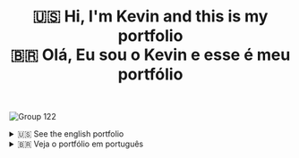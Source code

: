 <h1 align="center"> 🇺🇸 Hi, I'm Kevin and this is my portfolio<br/>🇧🇷 Olá, Eu sou o Kevin e esse é meu portfólio</h1><br/>

![Group 122](https://user-images.githubusercontent.com/49958388/126734810-ad6e345e-739d-444e-a937-8c0237f4b3c7.png)

<details>
    
<summary>🇺🇸 See the english portfolio</summary>

## Curriculum 📄
<details> 
 
<summary>See more about my curriculum</summary>
<br/>  
  Hi, I'm kevin. If I were to sum up my person, I would say that I am flexible and empathetic, I like to talk to people who have a different opinion about the world, so that I can grow.    I always avoid conflicts with other people and strive to solve problems in the most rational way possible.

### Experience
>### 🍎 Apple Developer Academy
>#### EB 2019 - DEC 2020 | PUCPR Curitiba, Brazil
>In programming, I work with Swift language, learning from algorithm l,ogic to backend programming. In design I work with interface composition and prototyping, >interaction design and UX. In business, I review and learn concepts of marketing, dissemination and entrepreneurship. And in meta skills, I cover subjects such >as: creativity, feedback, communication, presentation and collaboration.
  
### Skills
#### General Coding Skills
>- MVVM Architecture
>- MVP Architecture
>- Object Oriented Programming
>- Protocol Oriented Programing
>- SwiftUI
>- Git
>- GitFlow
>- User Defaults
>- Core Data
>- Realm
>- In-App Purchases
>- StoreKit
>- CoreML
>- CreateML
>- ARKit
>- App Publication
>- Flutter
>- AWS DynamoDB
>- Flask
>- Singleton Design Pattern
>- ViewController Lifecycle
>- App Lifecycle
>- Swift Package Manager
>- Table Views
>- Any, AnyObject and NSObject
>- as, as!, as? and is (Downcast and Upcast)
>- Xibs
>- Firebase Auth
>- Firebase Firestore
>- Cocoapods
>- Observed Property
>- Getters and Setters
>- Core Location
>- Extensions
>- Dispatch Queue
>- Sheduled Timer
>- Computed Property
>- Completion
>- JSON Parsing
>- Closures
>- Networking
>- Use APIs
>- Delegate Design Pattern
>- MVC Architecture
>- Auto Layout
>- Storyboards
  
#### Swift Skills
>- MVVM Architecture
>- MVP Architecture
>- Object Oriented Programming
>- Protocol Oriented Programing
>- SwiftUI
>- Git
>- GitFlow
>- User Defaults
>- Core Data
>- Realm
>- In-App Purchases
>- StoreKit
>- CoreML
>- CreateML
>- ARKit
>- App Publication
>- Flutter
>- AWS DynamoDB
>- Flask
>- Singleton Design Pattern
>- ViewController Lifecycle
>- App Lifecycle
>- Swift Package Manager
>- Table Views
>- Any, AnyObject and NSObject
>- as, as!, as? and is (Downcast and Upcast)
>- Xibs
>- Firebase Auth
>- Firebase Firestore
>- Cocoapods
>- Observed Property
>- Getters and Setters
>- Core Location
>- Extensions
>- Dispatch Queue
>- Sheduled Timer
>- Computed Property
>- Completion
>- JSON Parsing
>- Closures
>- Networking
>- Use APIs
>- Delegate Design Pattern
>- MVC Architecture
>- Auto Layout
>- Storyboards

#### Design Skills
>- MVVM Architecture
>- MVP Architecture
>- Object Oriented Programming
>- Protocol Oriented Programing
>- SwiftUI
>- Git
>- GitFlow
>- User Defaults
>- Core Data
>- Realm
>- In-App Purchases
>- StoreKit
>- CoreML
>- CreateML
>- ARKit
>- App Publication
>- Flutter
>- AWS DynamoDB
>- Flask
>- Singleton Design Pattern
>- ViewController Lifecycle
>- App Lifecycle
>- Swift Package Manager
>- Table Views
>- Any, AnyObject and NSObject
>- as, as!, as? and is (Downcast and Upcast)
>- Xibs
>- Firebase Auth
>- Firebase Firestore
>- Cocoapods
>- Observed Property
>- Getters and Setters
>- Core Location
>- Extensions
>- Dispatch Queue
>- Sheduled Timer
>- Computed Property
>- Completion
>- JSON Parsing
>- Closures
>- Networking
>- Use APIs
>- Delegate Design Pattern
>- MVC Architecture
>- Auto Layout
>- Storyboards

  
</details>
  
## Complete IOS App Development Bootcamp Projects
<details>
    
<summary>See more about Complete IOS App Development Bootcamp</summary>

### Advanced Swift Classroom 1
<details>
    
<summary>See more about Advanced Swift Classroom 1</summary>
    
#### Understanding Getters and Setters
```swift
let one: Int = 1

var two: Int {
    get {
        return one + 1
    }
}
 ```
 
```swift
let one: Int = 1

var two: Int {
    set {
        if two != 2 {
            print("two != 2 !!!")
        }
    }
}
 ```
#### Understanding Observed properties
```swift
var one: Int = 1 {
    willSet {
        print("The variable is about to chage")
    }
    didSet {
        print("The variable changed")
    }
}
 ```
    
</details>

### Flash Chat App
![morflax_things-6](https://user-images.githubusercontent.com/49958388/126725712-efa574b9-29ba-44d9-8913-068a135f125c.png)
<details>
    
<summary>See more about Flash Chat App</summary>
    
#### Using Cocoapods to get 3rd party libraries
Podfile
```markdown
platform :ios, '13.0'

target 'Flash Chat iOS13' do

  use_frameworks!

  pod 'CLTypingLabel', '~> 0.4.0'
  pod 'Firebase/Auth'
  pod 'Firebase/Firestore'

end
 ```
 
AppDelegate.swift
```swift
import IQKeyboardManagerSwift

@UIApplicationMain
class AppDelegate: UIResponder, UIApplicationDelegate {

    func application(_ application: UIApplication, didFinishLaunchingWithOptions launchOptions: [UIApplication.LaunchOptionsKey: Any]?) -> Bool {
        // Override point for customization after application launch.
        FirebaseApp.configure()
        Firestore.firestore()
        
        IQKeyboardManager.shared.enable = true
        IQKeyboardManager.shared.enableAutoToolbar = false
        IQKeyboardManager.shared.shouldResignOnTouchOutside = true
        
        return true
    }
//[...]
}
 ```

WelcomeViewController.swift
```swift
@IBOutlet weak var titleLabel: CLTypingLabel!
    
    override func viewDidLoad() {
        super.viewDidLoad()
        
        titleLabel.text = K.appName
    }
 ```

#### Using Firebase Auth to sign in existing users
LoginViewController.swift
```swift
    @IBAction func loginPressed(_ sender: UIButton) {
        
        if let email = emailTextfield.text, let password = passwordTextfield.text {
            Auth.auth().signIn(withEmail: email, password: password) { [weak self] authResult, error in
                if let e = error {
                    print(e.localizedDescription)
                } else {
                    self!.performSegue(withIdentifier: K.loginSegue, sender: self)
                }
            }
        }
    }
 ```

#### Using Firebase to send chat messages to database
ChatViewController.swift
```swift
    @IBAction func sendPressed(_ sender: UIButton) {
        if let messageBody = messageTextfield.text, let messageSender = Auth.auth().currentUser?.email {
            db.collection(K.FStore.collectionName).addDocument(data: [
                                                                K.FStore.senderField: messageSender,
                                                                K.FStore.bodyField: messageBody,
                                                                K.FStore.dateField: Date().timeIntervalSince1970
            ]) { error in
                if let e = error {
                    print(e)
                } else {
                    print("sendPressed okay")
                    DispatchQueue.main.async {
                        self.messageTextfield.text = ""
                    }
                }
            }
        }
    }
```

#### Using Xib to create a custom TableViewCell
MessageCell.swift
```swift
class MessageCell: UITableViewCell {

    @IBOutlet weak var messageBubble: UIView!
    @IBOutlet weak var label: UILabel!
    @IBOutlet weak var rightImageView: UIImageView!
    @IBOutlet weak var leftImageView: UIImageView!
    
    override func awakeFromNib() {
        super.awakeFromNib()
        
        messageBubble.layer.cornerRadius = messageBubble.frame.size.height / 4
    }

    override func setSelected(_ selected: Bool, animated: Bool) {
        super.setSelected(selected, animated: animated)

        
    }
    
}
```
ChatViewController.swift
```swift
func tableView(_ tableView: UITableView, cellForRowAt indexPath: IndexPath) -> UITableViewCell {
        
    let cell = tableView.dequeueReusableCell(withIdentifier: K.cellIdentifier, for: indexPath) as! MessageCell
 //[...]
 }
```
MessageCell.xib

<img width="533" alt="Captura de Tela 2021-07-22 às 19 50 18" src="https://user-images.githubusercontent.com/49958388/126718746-106cc259-de67-42f7-bff3-89b99b952d56.png">

#### Understanding Upcast and Downcast
```swift
    
    let subclassObject = Subclass()
    let classObject = Class()

    if let object = classObject is Subclass {
      let object = classObject as! Subclass
    }
    
    let object = classObject as? Subclass
    
    let object = subclassObject as Class
    
```

#### Understanding ViewController Lifecycle
![image](https://user-images.githubusercontent.com/49958388/126719944-54812cfe-e5b5-4dd5-8927-5f8241778423.png)

#### Understanding App Lifecycle
![image](https://user-images.githubusercontent.com/49958388/126720044-e7b4d813-2d71-46cc-9bec-245e0268f65d.png)
AppDelegate.swift
```swift
    func application(_ application: UIApplication, didFinishLaunchingWithOptions launchOptions: [UIApplication.LaunchOptionsKey: Any]?) -> Bool {}

    func application(_ application: UIApplication, configurationForConnecting connectingSceneSession: UISceneSession, options: UIScene.ConnectionOptions) -> UISceneConfiguration {}

    func application(_ application: UIApplication, didDiscardSceneSessions sceneSessions: Set<UISceneSession>) {}
```

SceneDelegate.swift
```swift
    func scene(_ scene: UIScene, willConnectTo session: UISceneSession, options connectionOptions: UIScene.ConnectionOptions) {}

    func sceneDidDisconnect(_ scene: UIScene) {}

    func sceneDidBecomeActive(_ scene: UIScene) {}

    func sceneWillResignActive(_ scene: UIScene) {}

    func sceneWillEnterForeground(_ scene: UIScene) {}

    func sceneDidEnterBackground(_ scene: UIScene) {}
```

</details>
    
### Clima App
![morflax_things-5](https://user-images.githubusercontent.com/49958388/126725670-302882be-e602-44a5-a18c-2d198312c165.png)
<details>
    
<summary>See more about Clima App</summary>
    
#### Using Computed Properties
WeatherViewController.swift
```swift
class WeatherViewController: UIViewController {

    @IBOutlet weak var conditionImageView: UIImageView!
    @IBOutlet weak var temperatureLabel: UILabel!
    @IBOutlet weak var cityLabel: UILabel!
    @IBOutlet weak var searchTextField: UITextField!
    
    var weatherManager = WeatherManager()
    let locationManager = CLLocationManager()
    
    override func viewDidLoad() {
        super.viewDidLoad()
        locationManager.delegate = self
        weatherManager.delegate = self
        searchTextField.delegate = self
        
        locationManager.requestWhenInUseAuthorization()
        locationManager.requestLocation()
    }
//[...]
}

extension WeatherViewController: CLLocationManagerDelegate {
    func locationManager(_ manager: CLLocationManager, didUpdateLocations locations: [CLLocation]) {
        if let location = locations.last {
            locationManager.stopUpdatingLocation()
            let lat = location.coordinate.latitude
            let lon = location.coordinate.longitude
            weatherManager.fetchWeather(latitude: lat, longitude: lon)
        }
    }
    
    func locationManager(_ manager: CLLocationManager, didFailWithError error: Error) {
        print(error)
    }
}
 ```
 
#### Using CoreLocation to get location data
WeatherViewController.swift
```swift
    let locationManager = CLLocationManager()
    
        override func viewDidLoad() {
            super.viewDidLoad()
            locationManager.delegate = self
            weatherManager.delegate = self
            searchTextField.delegate = self
        
            locationManager.requestWhenInUseAuthorization()
            locationManager.requestLocation()
        }
    
extension WeatherViewController: CLLocationManagerDelegate {
    func locationManager(_ manager: CLLocationManager, didUpdateLocations locations: [CLLocation]) {
        if let location = locations.last {
            locationManager.stopUpdatingLocation()
            let lat = location.coordinate.latitude
            let lon = location.coordinate.longitude
            weatherManager.fetchWeather(latitude: lat, longitude: lon)
        }
    }
    
    func locationManager(_ manager: CLLocationManager, didFailWithError error: Error) {
        print(error)
    }
}

 ```
 
#### Understanding the Delegate Design pattern and using it to pass data between a model class and ViewController

![image](https://user-images.githubusercontent.com/49958388/126714234-d36d20c2-6852-40a8-94c6-093fd03fccfa.png)
    
WeatherViewController.swift
```swift
class WeatherViewController: UIViewController {
//[...]
    var weatherManager = WeatherManager()
    let locationManager = CLLocationManager()
    
    override func viewDidLoad() {
        super.viewDidLoad()
        locationManager.delegate = self
        weatherManager.delegate = self
        searchTextField.delegate = self
        
        locationManager.requestWhenInUseAuthorization()
        locationManager.requestLocation()
    }
}

extension WeatherViewController: WeatherManagerDelegate {
    func didUpdateWeather(_ weatherManager: WeatherManager, weather: WeatherModel) {
        DispatchQueue.main.async {
            self.temperatureLabel.text = weather.temperatureString
            self.conditionImageView.image = UIImage(systemName: weather.conditionName)
            self.cityLabel.text = weather.cityName
        }
        
    }
    
    func didFailWithError(error: Error) {
        print(error)
    }
}
 ```
 WeatherManager.swift
```swift
protocol WeatherManagerDelegate {
    func didUpdateWeather(_ weatherManager: WeatherManager, weather: WeatherModel)
    func didFailWithError(error: Error)
}

struct WeatherManager {
    let weatherURL = "[...]"
    
    var delegate: WeatherManagerDelegate?
    
    func performRequest(with urlString: String) {
        //[...]
        delegate?.didFailWithError(error: error!)
        //[...]
    }
 //[...]
 }
 ```
 
#### Using URLSession for Networking
WeatherManager.swift
```swift
    func fetchWeather(cityName: String) {
        let urlString = "\(weatherURL)&q=\(cityName)"
        performRequest(with: urlString)
    }
    
    func fetchWeather(latitude: CLLocationDegrees, longitude: CLLocationDegrees) {
        let urlString = "\(weatherURL)&lat=\(latitude)&lon=\(longitude)"
        performRequest(with: urlString)
    }
    
    func performRequest(with urlString: String) {
        if let url = URL(string: urlString) {
            
            let session = URLSession(configuration: .default)
            
            let task = session.dataTask(with: url) { data, response, error in
                if error != nil {
                    delegate?.didFailWithError(error: error!)
                    return
                }
                if let safeData = data {
                    if let weather = self.parseJSON(safeData) {
                        delegate?.didUpdateWeather(self, weather: weather)
                    }
                }
            }
            
            task.resume()
        }
        
    }
 ```
 
#### Understanding closures
WeatherManager.swift
```swift
func calculator (n1: Int, n2: Int, operation: (Int, Int) -> Int {
    return operation(n1, n2)
}

func multiply (no1: Int, no2: Int) -> Int {
    return no1 * no2
}

calculator(n1: x, n2: y, operation: multiply)

//This is equal to

func calculator (n1: Int, n2: Int, operation: (Int, Int) -> Int {
    return operation(n1, n2)
}

calculator(n1: x, n2: y, operation: {(no1, no2) in no1 * no2})

//This is equal to

func calculator (n1: Int, n2: Int, operation: (Int, Int) -> Int {
    return operation(n1, n2)
}

calculator(n1: x, n2: y,) {$0 * $1}
 ```
 
#### Using Codable protocol for JSON Parsin
WeatherData.swift
```swift
struct WeatherData: Codable {
    let name: String
    let main: Main
    let weather: [Weather]
}

struct Main: Codable {
    let temp: Double
}

struct Weather: Codable {
    let id: Int
    let main: String
    let description: String
    let icon: String
}
 ```
WeatherManager.swift
```swift
    func parseJSON(_ weatherData: Data) -> WeatherModel? {
        let decoder = JSONDecoder()
        
        do {
            let decodedData = try decoder.decode(WeatherData.self, from: weatherData)
            let id = decodedData.weather[0].id
            let temp = decodedData.main.temp
            let name = decodedData.name
            
            let weather = WeatherModel(conditionId: id, cityName: name, temperature: temp)
            return weather
            
        } catch {
            delegate?.didFailWithError(error: error)
            return nil
        }
    }
 ```
 
#### Using Computed Properties
WeatherModel.swift
```swift
struct WeatherModel {
    let conditionId: Int
    let cityName: String
    let temperature: Double
    
    var temperatureString: String {
        return String(format: "%.1f", temperature)
    }
    
    var conditionName: String {
        switch conditionId {
                case 200...232:
                    return "cloud.bolt"
                case 300...321:
                    return "cloud.drizzle"
                case 500...531:
                    return "cloud.rain"
                case 600...622:
                    return "cloud.snow"
                case 701...781:
                    return "cloud.fog"
                case 800:
                    return "sun.max"
                case 801...804:
                    return "cloud.bolt"
                default:
                    return "cloud"
        }
    }
}
 ```
    
</details>    

### BMI Calculator App
![morflax_things-4](https://user-images.githubusercontent.com/49958388/126725617-e3cd6ee2-4e7d-4fed-a9e2-d10e34b5deb3.png)
<details>
    
<summary>See more about BMI Calculator App</summary>
    
#### Understanding the difference between Classes and Structs
```swift
    Struct struct {
        
        let immutable: Any?
        let passedByValue: Any?
    }
    
    Class class {
        
        let inheritance: Any?
        let passedByReference: Any?
    }
 ```

#### Using Segue to pass data between ViewControllers
CalculateViewController.swift
```swift
    @IBAction func calculatePressed(_ sender: UIButton) {
        let height = heightSlider.value
        let weight = weightSlider.value

        calculatorBrain.calculateBMI(height: height, weight: weight)
        
        performSegue(withIdentifier: "goToRsult", sender: self)
    }
    
    override func prepare(for segue: UIStoryboardSegue, sender: Any?) {
        if segue.identifier == "goToResult" {
            let destinationVC = segue.destination as! ResultViewController
            destinationVC.bmiValue = calculatorBrain.getBMIValue()
            destinationVC.advice = calculatorBrain.getAdvice()
            destinationVC.color = calculatorBrain.getColor()
        }
    }
 ```
 
#### Understanding Optional Binding, Chaining, and Nil Coalescicng
CalculateViewController.swift
```swift
    let foceUnwrapping = optional!
    
    func checkForNilValue() {
        if optional != nil {
            optional!
        }
     }
     
     func optionalBinding() {
        if let safeOptional = optional {
            safeOptional
        }
     }
     
     func nilCoalescingOperator() {
        optional ?? defaultValue
     }
 ```
    
</details>

### Quizzler App
![morflax_things-3](https://user-images.githubusercontent.com/49958388/126725585-12f60320-0031-4f0f-88a1-32528b016720.png)
<details>
    
<summary>See more about Quizzler App</summary>
    
#### Using MVC arquiteture/design pattern
<img width="183" alt="Captura de Tela 2021-07-22 às 16 34 27" src="https://user-images.githubusercontent.com/49958388/126698967-8cb50782-6a08-4410-a645-e04e26252808.png">

#### Using mutating func to update struct atributes
ViewController.swift
```swift
    mutating func nextQuestion() {
        
        if questionNumber + 1 < quiz.count {
            questionNumber += 1
        } else {
            questionNumber = 0
        }
    }
    
    mutating func checkAnswer(userAnswer: String) -> Bool {
        if userAnswer == quiz[questionNumber].answer {
            score += 1
            return true
        } else {
            return false
        }
    }
 ```
    
</details>

### Egg Timer App
![morflax_things-2](https://user-images.githubusercontent.com/49958388/126725505-6e6accd7-5374-493d-bed5-a33868421f96.png)
<details>
    
<summary>See more about Egg Timer App</summary>
    
#### Using Sheduled Timer to set a progress bar
ViewController.swift
```swift
    @IBAction func hardnessSelected(_ sender: UIButton) {
        
        timer.invalidate()
        let hardness = sender.currentTitle!
        totalTime = eggTimes[hardness]!

        progressBar.progress = 0.0
        secondsPassed = 0
        titleLabel.text = hardness

        timer = Timer.scheduledTimer(timeInterval: 1.0, target:self, selector: #selector(updateTimer), userInfo:nil, repeats: true)
    }
    
    @objc func updateTimer() {
        if secondsPassed < totalTime {
            secondsPassed += 1
            progressBar.progress = Float(secondsPassed) / Float(totalTime)
            print(Float(secondsPassed) / Float(totalTime))
        } else {
            timer.invalidate()
            titleLabel.text = "DONE!"
            
            let url = Bundle.main.url(forResource: "alarm_sound", withExtension: "mp3")
            player = try! AVAudioPlayer(contentsOf: url!)
            player.play()
        }
    }
 ```
                                    
</details>
 
### Dicee App 
![morflax_things](https://user-images.githubusercontent.com/49958388/126725345-bb5a9bd4-9ab8-474a-95dc-d1d1d83b5a3e.png)
<details>
    
<summary>See more about Dicee App</summary>
    
#### Using Alignment, Pinning, Containers, Subviews and Stacks to Autolayout
<img width="566" alt="Captura de Tela 2021-07-22 às 16 14 06" src="https://user-images.githubusercontent.com/49958388/126696504-f49c68b0-75ea-41c6-aaa8-ea9f49760554.png">
    
</details>
</details>
    
<br/><br/><br/><br/><br/><br/><br/><br/><br/><br/><br/><br/><br/><br/><br/><br/><br/><br/><br/><br/><br/><br/><br/><br/><br/><br/><br/><br/><br/><br/><br/><br/><br/><br/><br/><br/><br/><br/><br/><br/><br/><br/><br/><br/><br/><br/><br/><br/><br/><br/><br/><br/><br/><br/><br/><br/><br/><br/><br/><br/><br/><br/><br/><br/><br/><br/><br/><br/><br/><br/><br/><br/><br/><br/><br/><br/><br/><br/><br/><br/><br/><br/><br/><br/><br/><br/><br/><br/><br/><br/><br/><br/><br/><br/><br/><br/><br/><br/><br/><br/><br/><br/><br/><br/><br/><br/><br/><br/><br/><br/><br/><br/><br/><br/><br/><br/><br/><br/><br/><br/><br/><br/><br/><br/><br/><br/><br/><br/><br/><br/><br/><br/><br/><br/><br/><br/><br/><br/><br/><br/><br/><br/><br/><br/><br/><br/><br/><br/><br/><br/><br/><br/><br/><br/><br/><br/><br/><br/><br/><br/><br/><br/><br/><br/><br/><br/><br/><br/><br/><br/><br/><br/><br/><br/><br/><br/><br/><br/><br/><br/><br/><br/><br/><br/><br/><br/><br/><br/><br/><br/><br/><br/>
    
</details>
 
    
    
    
    
    
    
    
    
    
    
    
    
    
    
    
    
    
    
    
    
    
    
    
    
    
    
    
    
    
    
    
    
<details>
    
<summary>🇧🇷 Veja o portfólio em português</summary>

## Complete IOS App Development Bootcamp Projects
<details>
    
<summary>See more about Complete IOS App Development Bootcamp</summary>

### Advanced Swift Classroom 1
<details>
    
<summary>See more about Advanced Swift Classroom 1</summary>
    
#### Understanding Getters and Setters
```swift
let one: Int = 1

var two: Int {
    get {
        return one + 1
    }
}
 ```
 
```swift
let one: Int = 1

var two: Int {
    set {
        if two != 2 {
            print("two != 2 !!!")
        }
    }
}
 ```
#### Understanding Observed properties
```swift
var one: Int = 1 {
    willSet {
        print("The variable is about to chage")
    }
    didSet {
        print("The variable changed")
    }
}
 ```
    
</details>

### Flash Chat App
![morflax_things-6](https://user-images.githubusercontent.com/49958388/126725712-efa574b9-29ba-44d9-8913-068a135f125c.png)
<details>
    
<summary>See more about Flash Chat App</summary>
    
#### Using Cocoapods to get 3rd party libraries
Podfile
```markdown
platform :ios, '13.0'

target 'Flash Chat iOS13' do

  use_frameworks!

  pod 'CLTypingLabel', '~> 0.4.0'
  pod 'Firebase/Auth'
  pod 'Firebase/Firestore'

end
 ```
 
AppDelegate.swift
```swift
import IQKeyboardManagerSwift

@UIApplicationMain
class AppDelegate: UIResponder, UIApplicationDelegate {

    func application(_ application: UIApplication, didFinishLaunchingWithOptions launchOptions: [UIApplication.LaunchOptionsKey: Any]?) -> Bool {
        // Override point for customization after application launch.
        FirebaseApp.configure()
        Firestore.firestore()
        
        IQKeyboardManager.shared.enable = true
        IQKeyboardManager.shared.enableAutoToolbar = false
        IQKeyboardManager.shared.shouldResignOnTouchOutside = true
        
        return true
    }
//[...]
}
 ```

WelcomeViewController.swift
```swift
@IBOutlet weak var titleLabel: CLTypingLabel!
    
    override func viewDidLoad() {
        super.viewDidLoad()
        
        titleLabel.text = K.appName
    }
 ```

#### Using Firebase Auth to sign in existing users
LoginViewController.swift
```swift
    @IBAction func loginPressed(_ sender: UIButton) {
        
        if let email = emailTextfield.text, let password = passwordTextfield.text {
            Auth.auth().signIn(withEmail: email, password: password) { [weak self] authResult, error in
                if let e = error {
                    print(e.localizedDescription)
                } else {
                    self!.performSegue(withIdentifier: K.loginSegue, sender: self)
                }
            }
        }
    }
 ```

#### Using Firebase to send chat messages to database
ChatViewController.swift
```swift
    @IBAction func sendPressed(_ sender: UIButton) {
        if let messageBody = messageTextfield.text, let messageSender = Auth.auth().currentUser?.email {
            db.collection(K.FStore.collectionName).addDocument(data: [
                                                                K.FStore.senderField: messageSender,
                                                                K.FStore.bodyField: messageBody,
                                                                K.FStore.dateField: Date().timeIntervalSince1970
            ]) { error in
                if let e = error {
                    print(e)
                } else {
                    print("sendPressed okay")
                    DispatchQueue.main.async {
                        self.messageTextfield.text = ""
                    }
                }
            }
        }
    }
```

#### Using Xib to create a custom TableViewCell
MessageCell.swift
```swift
class MessageCell: UITableViewCell {

    @IBOutlet weak var messageBubble: UIView!
    @IBOutlet weak var label: UILabel!
    @IBOutlet weak var rightImageView: UIImageView!
    @IBOutlet weak var leftImageView: UIImageView!
    
    override func awakeFromNib() {
        super.awakeFromNib()
        
        messageBubble.layer.cornerRadius = messageBubble.frame.size.height / 4
    }

    override func setSelected(_ selected: Bool, animated: Bool) {
        super.setSelected(selected, animated: animated)

        
    }
    
}
```
ChatViewController.swift
```swift
func tableView(_ tableView: UITableView, cellForRowAt indexPath: IndexPath) -> UITableViewCell {
        
    let cell = tableView.dequeueReusableCell(withIdentifier: K.cellIdentifier, for: indexPath) as! MessageCell
 //[...]
 }
```
MessageCell.xib

<img width="533" alt="Captura de Tela 2021-07-22 às 19 50 18" src="https://user-images.githubusercontent.com/49958388/126718746-106cc259-de67-42f7-bff3-89b99b952d56.png">

#### Understanding Upcast and Downcast
```swift
    
    let subclassObject = Subclass()
    let classObject = Class()

    if let object = classObject is Subclass {
      let object = classObject as! Subclass
    }
    
    let object = classObject as? Subclass
    
    let object = subclassObject as Class
    
```

#### Understanding ViewController Lifecycle
![image](https://user-images.githubusercontent.com/49958388/126719944-54812cfe-e5b5-4dd5-8927-5f8241778423.png)

#### Understanding App Lifecycle
![image](https://user-images.githubusercontent.com/49958388/126720044-e7b4d813-2d71-46cc-9bec-245e0268f65d.png)
AppDelegate.swift
```swift
    func application(_ application: UIApplication, didFinishLaunchingWithOptions launchOptions: [UIApplication.LaunchOptionsKey: Any]?) -> Bool {}

    func application(_ application: UIApplication, configurationForConnecting connectingSceneSession: UISceneSession, options: UIScene.ConnectionOptions) -> UISceneConfiguration {}

    func application(_ application: UIApplication, didDiscardSceneSessions sceneSessions: Set<UISceneSession>) {}
```

SceneDelegate.swift
```swift
    func scene(_ scene: UIScene, willConnectTo session: UISceneSession, options connectionOptions: UIScene.ConnectionOptions) {}

    func sceneDidDisconnect(_ scene: UIScene) {}

    func sceneDidBecomeActive(_ scene: UIScene) {}

    func sceneWillResignActive(_ scene: UIScene) {}

    func sceneWillEnterForeground(_ scene: UIScene) {}

    func sceneDidEnterBackground(_ scene: UIScene) {}
```

</details>
    
### Clima App
![morflax_things-5](https://user-images.githubusercontent.com/49958388/126725670-302882be-e602-44a5-a18c-2d198312c165.png)
<details>
    
<summary>See more about Clima App</summary>
    
#### Using Computed Properties
WeatherViewController.swift
```swift
class WeatherViewController: UIViewController {

    @IBOutlet weak var conditionImageView: UIImageView!
    @IBOutlet weak var temperatureLabel: UILabel!
    @IBOutlet weak var cityLabel: UILabel!
    @IBOutlet weak var searchTextField: UITextField!
    
    var weatherManager = WeatherManager()
    let locationManager = CLLocationManager()
    
    override func viewDidLoad() {
        super.viewDidLoad()
        locationManager.delegate = self
        weatherManager.delegate = self
        searchTextField.delegate = self
        
        locationManager.requestWhenInUseAuthorization()
        locationManager.requestLocation()
    }
//[...]
}

extension WeatherViewController: CLLocationManagerDelegate {
    func locationManager(_ manager: CLLocationManager, didUpdateLocations locations: [CLLocation]) {
        if let location = locations.last {
            locationManager.stopUpdatingLocation()
            let lat = location.coordinate.latitude
            let lon = location.coordinate.longitude
            weatherManager.fetchWeather(latitude: lat, longitude: lon)
        }
    }
    
    func locationManager(_ manager: CLLocationManager, didFailWithError error: Error) {
        print(error)
    }
}
 ```
 
#### Using CoreLocation to get location data
WeatherViewController.swift
```swift
    let locationManager = CLLocationManager()
    
        override func viewDidLoad() {
            super.viewDidLoad()
            locationManager.delegate = self
            weatherManager.delegate = self
            searchTextField.delegate = self
        
            locationManager.requestWhenInUseAuthorization()
            locationManager.requestLocation()
        }
    
extension WeatherViewController: CLLocationManagerDelegate {
    func locationManager(_ manager: CLLocationManager, didUpdateLocations locations: [CLLocation]) {
        if let location = locations.last {
            locationManager.stopUpdatingLocation()
            let lat = location.coordinate.latitude
            let lon = location.coordinate.longitude
            weatherManager.fetchWeather(latitude: lat, longitude: lon)
        }
    }
    
    func locationManager(_ manager: CLLocationManager, didFailWithError error: Error) {
        print(error)
    }
}

 ```
 
#### Understanding the Delegate Design pattern and using it to pass data between a model class and ViewController

![image](https://user-images.githubusercontent.com/49958388/126714234-d36d20c2-6852-40a8-94c6-093fd03fccfa.png)
    
WeatherViewController.swift
```swift
class WeatherViewController: UIViewController {
//[...]
    var weatherManager = WeatherManager()
    let locationManager = CLLocationManager()
    
    override func viewDidLoad() {
        super.viewDidLoad()
        locationManager.delegate = self
        weatherManager.delegate = self
        searchTextField.delegate = self
        
        locationManager.requestWhenInUseAuthorization()
        locationManager.requestLocation()
    }
}

extension WeatherViewController: WeatherManagerDelegate {
    func didUpdateWeather(_ weatherManager: WeatherManager, weather: WeatherModel) {
        DispatchQueue.main.async {
            self.temperatureLabel.text = weather.temperatureString
            self.conditionImageView.image = UIImage(systemName: weather.conditionName)
            self.cityLabel.text = weather.cityName
        }
        
    }
    
    func didFailWithError(error: Error) {
        print(error)
    }
}
 ```
 WeatherManager.swift
```swift
protocol WeatherManagerDelegate {
    func didUpdateWeather(_ weatherManager: WeatherManager, weather: WeatherModel)
    func didFailWithError(error: Error)
}

struct WeatherManager {
    let weatherURL = "[...]"
    
    var delegate: WeatherManagerDelegate?
    
    func performRequest(with urlString: String) {
        //[...]
        delegate?.didFailWithError(error: error!)
        //[...]
    }
 //[...]
 }
 ```
 
#### Using URLSession for Networking
WeatherManager.swift
```swift
    func fetchWeather(cityName: String) {
        let urlString = "\(weatherURL)&q=\(cityName)"
        performRequest(with: urlString)
    }
    
    func fetchWeather(latitude: CLLocationDegrees, longitude: CLLocationDegrees) {
        let urlString = "\(weatherURL)&lat=\(latitude)&lon=\(longitude)"
        performRequest(with: urlString)
    }
    
    func performRequest(with urlString: String) {
        if let url = URL(string: urlString) {
            
            let session = URLSession(configuration: .default)
            
            let task = session.dataTask(with: url) { data, response, error in
                if error != nil {
                    delegate?.didFailWithError(error: error!)
                    return
                }
                if let safeData = data {
                    if let weather = self.parseJSON(safeData) {
                        delegate?.didUpdateWeather(self, weather: weather)
                    }
                }
            }
            
            task.resume()
        }
        
    }
 ```
 
#### Understanding closures
WeatherManager.swift
```swift
func calculator (n1: Int, n2: Int, operation: (Int, Int) -> Int {
    return operation(n1, n2)
}

func multiply (no1: Int, no2: Int) -> Int {
    return no1 * no2
}

calculator(n1: x, n2: y, operation: multiply)

//This is equal to

func calculator (n1: Int, n2: Int, operation: (Int, Int) -> Int {
    return operation(n1, n2)
}

calculator(n1: x, n2: y, operation: {(no1, no2) in no1 * no2})

//This is equal to

func calculator (n1: Int, n2: Int, operation: (Int, Int) -> Int {
    return operation(n1, n2)
}

calculator(n1: x, n2: y,) {$0 * $1}
 ```
 
#### Using Codable protocol for JSON Parsin
WeatherData.swift
```swift
struct WeatherData: Codable {
    let name: String
    let main: Main
    let weather: [Weather]
}

struct Main: Codable {
    let temp: Double
}

struct Weather: Codable {
    let id: Int
    let main: String
    let description: String
    let icon: String
}
 ```
WeatherManager.swift
```swift
    func parseJSON(_ weatherData: Data) -> WeatherModel? {
        let decoder = JSONDecoder()
        
        do {
            let decodedData = try decoder.decode(WeatherData.self, from: weatherData)
            let id = decodedData.weather[0].id
            let temp = decodedData.main.temp
            let name = decodedData.name
            
            let weather = WeatherModel(conditionId: id, cityName: name, temperature: temp)
            return weather
            
        } catch {
            delegate?.didFailWithError(error: error)
            return nil
        }
    }
 ```
 
#### Using Computed Properties
WeatherModel.swift
```swift
struct WeatherModel {
    let conditionId: Int
    let cityName: String
    let temperature: Double
    
    var temperatureString: String {
        return String(format: "%.1f", temperature)
    }
    
    var conditionName: String {
        switch conditionId {
                case 200...232:
                    return "cloud.bolt"
                case 300...321:
                    return "cloud.drizzle"
                case 500...531:
                    return "cloud.rain"
                case 600...622:
                    return "cloud.snow"
                case 701...781:
                    return "cloud.fog"
                case 800:
                    return "sun.max"
                case 801...804:
                    return "cloud.bolt"
                default:
                    return "cloud"
        }
    }
}
 ```
    
</details>    

### BMI Calculator App
![morflax_things-4](https://user-images.githubusercontent.com/49958388/126725617-e3cd6ee2-4e7d-4fed-a9e2-d10e34b5deb3.png)
<details>
    
<summary>See more about BMI Calculator App</summary>
    
#### Understanding the difference between Classes and Structs
```swift
    Struct struct {
        
        let immutable: Any?
        let passedByValue: Any?
    }
    
    Class class {
        
        let inheritance: Any?
        let passedByReference: Any?
    }
 ```

#### Using Segue to pass data between ViewControllers
CalculateViewController.swift
```swift
    @IBAction func calculatePressed(_ sender: UIButton) {
        let height = heightSlider.value
        let weight = weightSlider.value

        calculatorBrain.calculateBMI(height: height, weight: weight)
        
        performSegue(withIdentifier: "goToRsult", sender: self)
    }
    
    override func prepare(for segue: UIStoryboardSegue, sender: Any?) {
        if segue.identifier == "goToResult" {
            let destinationVC = segue.destination as! ResultViewController
            destinationVC.bmiValue = calculatorBrain.getBMIValue()
            destinationVC.advice = calculatorBrain.getAdvice()
            destinationVC.color = calculatorBrain.getColor()
        }
    }
 ```
 
#### Understanding Optional Binding, Chaining, and Nil Coalescicng
CalculateViewController.swift
```swift
    let foceUnwrapping = optional!
    
    func checkForNilValue() {
        if optional != nil {
            optional!
        }
     }
     
     func optionalBinding() {
        if let safeOptional = optional {
            safeOptional
        }
     }
     
     func nilCoalescingOperator() {
        optional ?? defaultValue
     }
 ```
    
</details>

### Quizzler App
![morflax_things-3](https://user-images.githubusercontent.com/49958388/126725585-12f60320-0031-4f0f-88a1-32528b016720.png)
<details>
    
<summary>See more about Quizzler App</summary>
    
#### Using MVC arquiteture/design pattern
<img width="183" alt="Captura de Tela 2021-07-22 às 16 34 27" src="https://user-images.githubusercontent.com/49958388/126698967-8cb50782-6a08-4410-a645-e04e26252808.png">

#### Using mutating func to update struct atributes
ViewController.swift
```swift
    mutating func nextQuestion() {
        
        if questionNumber + 1 < quiz.count {
            questionNumber += 1
        } else {
            questionNumber = 0
        }
    }
    
    mutating func checkAnswer(userAnswer: String) -> Bool {
        if userAnswer == quiz[questionNumber].answer {
            score += 1
            return true
        } else {
            return false
        }
    }
 ```
    
</details>

### Egg Timer App
![morflax_things-2](https://user-images.githubusercontent.com/49958388/126725505-6e6accd7-5374-493d-bed5-a33868421f96.png)
<details>
    
<summary>See more about Egg Timer App</summary>
    
#### Using Sheduled Timer to set a progress bar
ViewController.swift
```swift
    @IBAction func hardnessSelected(_ sender: UIButton) {
        
        timer.invalidate()
        let hardness = sender.currentTitle!
        totalTime = eggTimes[hardness]!

        progressBar.progress = 0.0
        secondsPassed = 0
        titleLabel.text = hardness

        timer = Timer.scheduledTimer(timeInterval: 1.0, target:self, selector: #selector(updateTimer), userInfo:nil, repeats: true)
    }
    
    @objc func updateTimer() {
        if secondsPassed < totalTime {
            secondsPassed += 1
            progressBar.progress = Float(secondsPassed) / Float(totalTime)
            print(Float(secondsPassed) / Float(totalTime))
        } else {
            timer.invalidate()
            titleLabel.text = "DONE!"
            
            let url = Bundle.main.url(forResource: "alarm_sound", withExtension: "mp3")
            player = try! AVAudioPlayer(contentsOf: url!)
            player.play()
        }
    }
 ```
                                    
</details>
 
### Dicee App 
![morflax_things](https://user-images.githubusercontent.com/49958388/126725345-bb5a9bd4-9ab8-474a-95dc-d1d1d83b5a3e.png)
<details>
    
<summary>See more about Dicee App</summary>
    
#### Using Alignment, Pinning, Containers, Subviews and Stacks to Autolayout
<img width="566" alt="Captura de Tela 2021-07-22 às 16 14 06" src="https://user-images.githubusercontent.com/49958388/126696504-f49c68b0-75ea-41c6-aaa8-ea9f49760554.png">
    
</details>
</details>
</details>
